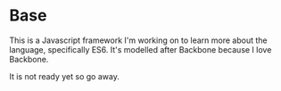 # Base

This is a Javascript framework I'm working on to learn more about the language, specifically ES6. It's modelled after Backbone because I love Backbone.

It is not ready yet so go away.
